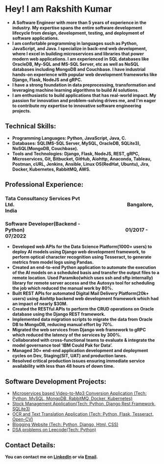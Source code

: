 <h1>Hey! I am Rakshith Kumar</h1>

- <b>A Software Engineer with more than 5 years of experience in the industry. My expertise spans the entire software development lifecycle from design, development, testing, and deployment of software applications.</b>
- <b>I am confortable programming in languages such as Python, JavaScript, and Java. I specialize in back-end web development, where I excel in building microservices and libraries that power modern web applications. I am experienced in SQL databases like OracleDB, My-SQL and MS-SQL Server, etc as well as NoSQL databases including MongoDB and Couchbase. I have industrial hands-on experience with popular web development frameworks like Django, Flask, NodeJS and gRPC.</b>
- <b>I have a strong foundation in data preprocessing, transformation and leveraging machine learning algorithms to build AI solutions.</b>
- <b>I am enthusiastic to build applications that has real-world impact. My passion for innovation and problem-solving drives me, and I'm eager to contribute my expertise to innovative software engineering projects. </b>

<h2>Technical Skills:</h2>

- <b>Programming Languages: Python, JavaScript, Java, C. </b>
- <b>Databases: SQL(MS-SQL Server, MySQL, OracleDB, SQLite3), NoSQL(MongoDB, Couchbase). </b>
- <b>Tools and Technologies: Django, Flask, NodeJS, REST, gRPC, Microservices, Git, Bitbucket, GitHub, Aiohttp, Anaconda, Tableau, Postman, cURL, Jenkins, Ansible, Linux OS(RedHat, Ubuntu), Jira, Docker, Kubernetes, RabbitMQ, AWS.</b>

<h2>Professional Experience:</h2> 
<h3>Tata Consultancy Services Pvt Ltd.&nbsp;&nbsp;&nbsp;&nbsp;&nbsp;&nbsp;&nbsp;&nbsp;&nbsp;&nbsp;&nbsp;&nbsp;&nbsp;&nbsp;&nbsp;&nbsp;&nbsp;&nbsp;&nbsp;&nbsp;&nbsp;&nbsp;&nbsp;&nbsp;&nbsp;&nbsp;&nbsp;&nbsp;&nbsp;&nbsp;&nbsp;&nbsp;&nbsp;&nbsp;&nbsp;&nbsp;&nbsp;&nbsp;&nbsp;&nbsp;&nbsp;&nbsp;&nbsp;&nbsp;&nbsp;&nbsp;&nbsp;&nbsp;&nbsp;&nbsp;&nbsp;&nbsp;&nbsp;&nbsp;&nbsp;&nbsp;&nbsp;&nbsp;&nbsp;&nbsp;&nbsp;&nbsp;&nbsp;&nbsp;&nbsp;&nbsp;&nbsp;&nbsp;&nbsp;&nbsp;&nbsp;&nbsp;&nbsp;&nbsp;&nbsp;&nbsp;&nbsp;&nbsp;&nbsp;&nbsp;&nbsp;&nbsp;&nbsp;&nbsp;&nbsp;&nbsp;&nbsp;&nbsp;&nbsp;&nbsp;&nbsp;&nbsp;&nbsp;&nbsp;&nbsp;Bangalore, India</h3>
<h3>Software Developer(Backend - Python)&nbsp;&nbsp;&nbsp;&nbsp;&nbsp;&nbsp;&nbsp;&nbsp;&nbsp;&nbsp;&nbsp;&nbsp;&nbsp;&nbsp;&nbsp;&nbsp;&nbsp;&nbsp;&nbsp;&nbsp;&nbsp;&nbsp;&nbsp;&nbsp;&nbsp;&nbsp;&nbsp;&nbsp;&nbsp;&nbsp;&nbsp;&nbsp;&nbsp;&nbsp;&nbsp;&nbsp;&nbsp;&nbsp;&nbsp;&nbsp;&nbsp;&nbsp;&nbsp;&nbsp;&nbsp;&nbsp;&nbsp;&nbsp;&nbsp;&nbsp;&nbsp;&nbsp;&nbsp;&nbsp;&nbsp;&nbsp;&nbsp;&nbsp;&nbsp;&nbsp;&nbsp;&nbsp;&nbsp;&nbsp;&nbsp;&nbsp;&nbsp;&nbsp;&nbsp;&nbsp;&nbsp;&nbsp;&nbsp;&nbsp;&nbsp;&nbsp;&nbsp;&nbsp;&nbsp;&nbsp;&nbsp;&nbsp;&nbsp;&nbsp;&nbsp;01/2017 - 07/2022</h3>

- <b>Developed web APIs for the Data Science Platform(1000+ users) to deploy AI models using Django web development framework, to perform optical character recognition using Tesseract, to generate metrics from model logs using Pandas.</b>
- <b>Created an end-to-end Python application to automate the execution of the AI models on a scheduled basis and transfer the output files to a remote location. Used Paramiko(which uses ssh and sftp internally) library for remote server access and the Autosys tool for scheduling the job which reduced the manual work by 80%.</b>
- <b>Built REST APIs for automated Digital Mail Delivery Platform(20k+ users) using Aiohttp backend web development framework which had an impact of nearly $30M. </b>
- <b>Created the RESTful APIs to perform the CRUD operations on Oracle database using the Django REST framework.</b>
- <b>Implemented data migration scripts to migrate the data from Oracle DB to MongoDB, reducing manual effort by 70%.</b>
- <b>Migrated the web services from Django web framework to gRPC which reduced the latency of the services by 300%.</b>
- <b>Collaborated with cross-functional teams to evaluate & integrate the model governance tool ‘IBM Could Pak for Data’.</b>
- <b>Managed 30+ end-end application development and deployment cycles on Dev, Staging(SIT, UAT) and production lanes.</b>
- <b>Resolved critical production issues ensuring immediate service availability with less than 48 hours of down time.</b>


<h2>Software Development Projects:</h2>
  
<!-- <b>Development</b> -->
  - [Microservices based Video-to-Mp3 Conversion Application (Tech: Python, MySQL, MongoDB, RabbitMQ, Docker, Kubernetes)](https://github.com/rakshithkumarl/microservices-based-video2mp3-converter)
  - [Stock Management Application(Tech: Python, Django Rest Framework, SQLite3)](https://github.com/rakshithkumarl/stocks-application-using-django-rest)
  - [OCR and Text Translation Application (Tech: Python, Flask, Tesseract, Open-CV)](https://github.com/rakshithkumarl/flask_service)
  - [Blogging Website (Tech: Python, Django, Html, CSS)](https://github.com/rakshithkumarl/bloggingsite)
  - [DSA problems on Leecode(Tech: Python)](https://leetcode.com/rakshithkl/)<b>
    
<!--
- <b>Java</b>
- <b>Javascript</b>
- <b>DevOps</b>
-->
<h2> Contact Details:</h2>

[linkedin]: https://www.linkedin.com/in/rklr
[email]: <mailto:rakshithkumar.lr@gmail.com>
You can contact me on [LinkedIn][linkedin] or via [Email][email].


<!--
**rakshithkumarl/portfoliorakshith** is a ✨ _special_ ✨ repository because its `README.md` (this file) appears on your GitHub profile.

Here are some ideas to get you started:

- 🔭 I’m currently working on ...
- 🌱 I’m currently learning ...
- 👯 I’m looking to collaborate on ...
- 🤔 I’m looking for help with ...
- 💬 Ask me about ...
- 📫 How to reach me: ...
- 😄 Pronouns: ...
- ⚡ Fun fact: ...
-->
